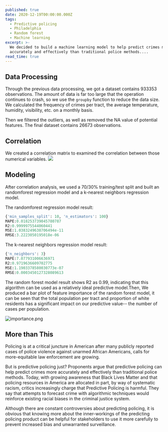 ```yaml
---
published: true
date: 2020-12-19T00:00:00.000Z
tags:
  - Predictive policing
  - Philadelphia
  - Random forest
  - Machine learning
excerpt: >-
  We decided to build a machine learning model to help predict crimes more
  accurately and effectively than traditional police methods....
read_time: true
---
```

## Data Processing

Through the previous data processing, we got a dataset contains 933353 observations. The amount of data is far too large that the operation continues to crash, so we use the `groupby` function to reduce the data size. We calculated the frequency of crimes per tract, the average temperature, humidity, visibility, etc. on a monthly basis.

Then we filtered the outliers, as well as removed the NA value of potential features. The final dataset contains 26673 observations.

## Correlation

We created a correlation matrix to examined the correlation between those numerical variables.
![]({{site.baseurl}}/assets/images/corr.png)

## Modeling
After correlation analysis, we used a 70/30% training/test split and built an randomforest regression model and a k-nearest neighbors regression model.

The randomforest regression model result:

```python
{'min_samples_split': 10, 'n_estimators': 100}
MAPE:0.018253739045780787
R2:0.9999975544060441
MSE:1.0383249638706494e-11
RMSE:3.2223050195018e-06
```
The k-nearest neighbors regression model result:   

```python
{'n_neighbors': 3}
MAPE:7.077931006636971
R2:0.9719636609702775
MSE:1.1903378580030773e-07
RMSE:0.0003450127328089613
```

The random forest model result shows R2 as 0.99, indicating that this algorithm can be used as a relatively ideal predictive model.Then, We produced a bar  plot of feature importance of the random forest model, it can be seen that the total population per tract and proportion of white residents has a significant impact on our predictive value-- the number of cases per population.

![importance.png]({{site.baseurl}}/assets/images/importance.png)


## More than This
Policing is at a critical juncture in American after many publicly reported cases of police violence against unarmed African Americans, calls for more-equitable law enforcement are growing. 

But is predictive policing just? Proponents argue that predictive policing can help predict crimes more accurately and effectively than traditional police methods. Today, with growing awareness that Black Lives Matter and that policing resources in America are allocated in part, by way of systematic racism, critics increasingly charge that Predictive Policing is harmful. They say that attempts to forecast crime with algorithmic techniques would reinforce existing racial biases in the criminal justice system.   
   
Although there are constant controversies about predicting policing, it is obvious that knowing more about the inner-workings of the predicting policing product can be helpful for stakeholders to use it more carefully to prevent increased bias and unwarranted surveillance.
